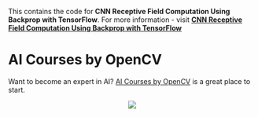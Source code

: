 This contains the code for **CNN Receptive Field Computation Using Backprop with TensorFlow**. For more information - visit
[**CNN Receptive Field Computation Using Backprop with TensorFlow**](https://www.learnopencv.com/cnn-receptive-field-computation-using-backprop-with-tensorflow/)

# AI Courses by OpenCV

Want to become an expert in AI? [AI Courses by OpenCV](https://opencv.org/courses/) is a great place to start.

<a href="https://opencv.org/courses/">
<p align="center">
<img src="https://www.learnopencv.com/wp-content/uploads/2020/04/AI-Courses-By-OpenCV-Github.png">
</p>
</a>
